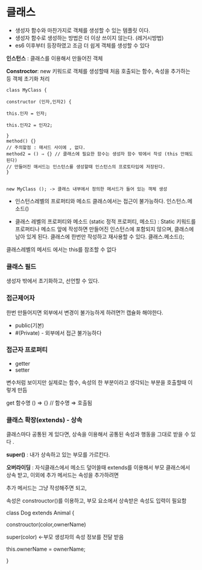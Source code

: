 # 클래스

- 생성자 함수와 마찬가지로 객체를 생성할 수 있는 템플릿 이다.
- 생성자 함수로 생성하는 방법은 더 이상 쓰이지 않는다. (레거시방법)
- es6 이후부터 등장하였고 조금 더 쉽게 객체를 생성할 수 있다

**인스턴스** : 클래스를 이용해서 만들어진 객체

**Constroctor**: new 키워드로 객체를 생성할때 처음 호출되는 함수, 속성을 추가하는 등 객체 초기화 처리 

```
class MyClass {

constructor (인자,인자2) {

this.인자 = 인자;

this.인자2 = 인자2;

}
method() {}
// 주의할점 : 매서드 사이에 , 없다. 
method2 = () ⇒ {} // 클래스에 필요한 함수는 생성자 함수 밖에서 작성 (this 안해도 된다)
// 만들어진 매서드는 인스턴스를 생성할때 인스턴스의 프로토타입에 저장된다. 
}


new MyClass (); -> 클래스 내부에서 정의한 메서드가 들어 있는 객체 생성

```

- 인스턴스레벨의 프로퍼티와 메소드 클래스에서는 접근이 불가능하다. 인스턴스.메소드()

- 클래스 레벨의 프로퍼티와 메소드 (static 정적 프로퍼티, 메소드) : Static 키워드를 프로퍼티나 메소드 앞에 작성하면 만들어진 인스턴스에 포함되지 않으며, 클래스에 남아 있게 된다. 클래스에 한번만 작성하고 재사용할 수 있다. 클래스.메소드(); 

클래스레벨의 메서드 에서는 this를 참조할 수 없다



### 클래스 필드

생성자 밖에서 초기화하고, 선언할 수 있다.

### 접근제어자 
한번 만들어지면 외부에서 변경이 불가능하게 하려면?! 캡슐화 해야한다. 

- public(기본) 
- #(Private) - 외부에서 접근 불가능하다

### 접근자 프로퍼티 

- getter
- setter 

변수처럼 보이지만 실제로는 함수, 속성의 한 부분이라고 생각되는 부분을 호출할때 이렇게 만듬 

get 함수명 () ⇒ {} // 함수명 ⇒ 호출됨

### 클래스 확장(extends) - 상속

클래스마다 공통된 게 있다면, 상속을 이용해서 공통된 속성과 행동을 그대로 받을 수 있다 .

**super()** : 내가 상속하고 있는 부모를 가르킨다.

**오버라이딩** : 자식클래스에서 메소드 덮어쓸때 extends를 이용해서 부모 클래스에서 상속 받고, 이외에 추가 메서드는 속성을 추가하려면

추가 메서드는 그냥 작성해주면 되고,

속성은 constrouctor()를 이용하고, 부모 요소에서 상속받은 속성도 입력이 필요함

class Dog extends Animal {

constrouctor(color,ownerName)

super(color) ←부모 생성자의 속성 정보를 전달 받음 

this.ownerName = ownerName;

}